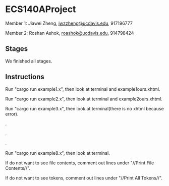 # ECS140AProject
Member 1: Jiawei Zheng, jwzzheng@ucdavis.edu, 917196777

Member 2: Roshan Ashok, roashok@ucdavis.edu, 914798424

## Stages
We finished all stages.

## Instructions
Run "cargo run example1.x", then look at terminal and example1ours.xhtml.

Run "cargo run example2.x", then look at terminal and example2ours.xhtml.

Run "cargo run example3.x", then look at terminal(there is no xhtml because error).

.

.

.

Run "cargo run example8.x", then look at terminal.

If do not want to see file contents, comment out lines under "//Print File Contents//".

If do not want to see tokens, comment out lines under "//Print All Tokens//".